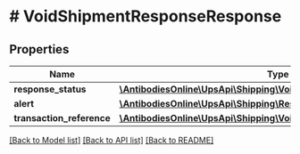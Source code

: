 # # VoidShipmentResponseResponse

## Properties

Name | Type | Description | Notes
------------ | ------------- | ------------- | -------------
**response_status** | [**\AntibodiesOnline\UpsApi\Shipping\VoidResponseResponseStatus**](VoidResponseResponseStatus.md) |  |
**alert** | [**\AntibodiesOnline\UpsApi\Shipping\ResponseAlert**](ResponseAlert.md) |  | [optional]
**transaction_reference** | [**\AntibodiesOnline\UpsApi\Shipping\VoidResponseTransactionReference**](VoidResponseTransactionReference.md) |  | [optional]

[[Back to Model list]](../../README.md#models) [[Back to API list]](../../README.md#endpoints) [[Back to README]](../../README.md)
